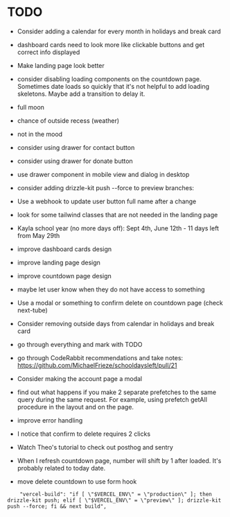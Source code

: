 # TODO

- Consider adding a calendar for every month in holidays and break card
- dashboard cards need to look more like clickable buttons and get correct info displayed
- Make landing page look better
- consider disabling loading components on the countdown page. Sometimes date loads so quickly that it's not helpful to add loading skeletons. Maybe add a transition to delay it.

- full moon
- chance of outside recess (weather)
- not in the mood
- consider using drawer for contact button
- consider using drawer for donate button
- use drawer component in mobile view and dialog in desktop
- consider adding drizzle-kit push --force to preview branches:
- Use a webhook to update user button full name after a change
- look for some tailwind classes that are not needed in the landing page
- Kayla school year (no more days off): Sept 4th, June 12th - 11 days left from May 29th
- improve dashboard cards design
- improve landing page design
- improve countdown page design
- maybe let user know when they do not have access to something
- Use a modal or something to confirm delete on countdown page (check next-tube)
- Consider removing outside days from calendar in holidays and break card
- go through everything and mark with TODO
- go through CodeRabbit recommendations and take notes: https://github.com/MichaelFrieze/schooldaysleft/pull/21
- Consider making the account page a modal
- find out what happens if you make 2 separate prefetches to the same query during the same request. For example, using prefetch getAll procedure in the layout and on the page.
- improve error handling
- I notice that confirm to delete requires 2 clicks
- Watch Theo's tutorial to check out posthog and sentry
- When I refresh countdown page, number will shift by 1 after loaded. It's probably related to today date.
- move delete countdown to use form hook

```
    "vercel-build": "if [ \"$VERCEL_ENV\" = \"production\" ]; then drizzle-kit push; elif [ \"$VERCEL_ENV\" = \"preview\" ]; drizzle-kit push --force; fi && next build",
```

